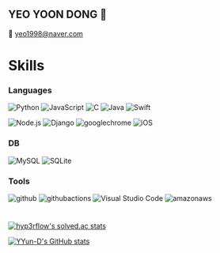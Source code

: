 ## YEO YOON DONG 👋

📧 yeo1998@naver.com
# Skills

### Languages
![Python](https://img.shields.io/badge/Python-3776AB.svg?&style=for-the-badge&logo=Python&logoColor=white)
![JavaScript](https://img.shields.io/badge/JavaScript-F7DF1E.svg?&style=for-the-badge&logo=JavaScript&logoColor=white)
![C](https://img.shields.io/badge/C-A8B9CC.svg?&style=for-the-badge&logo=C&logoColor=white)
![Java](https://img.shields.io/badge/Java-007396.svg?&style=for-the-badge&logo=Java&logoColor=white)
![Swift](https://img.shields.io/badge/Swift-F05138.svg?&style=for-the-badge&logo=Swift&logoColor=white)

![Node.js](https://img.shields.io/badge/Node.js-339933.svg?&style=for-the-badge&logo=Node.js&logoColor=white)
![Django](https://img.shields.io/badge/Django-092E20.svg?&style=for-the-badge&logo=Django&logoColor=white)
![googlechrome](https://img.shields.io/badge/chrome%20extension-4285F4.svg?&style=for-the-badge&logo=googlechrome&logoColor=white)
![iOS](https://img.shields.io/badge/iOS-000000.svg?&style=for-the-badge&logo=iOS&logoColor=white)

### DB
![MySQL](https://img.shields.io/badge/MySQL-4479A1.svg?&style=for-the-badge&logo=MySQL&logoColor=white)
![SQLite](https://img.shields.io/badge/SQLite-003B57.svg?&style=for-the-badge&logo=SQLite&logoColor=white)

### Tools
![github](https://img.shields.io/badge/github-181717.svg?&style=for-the-badge&logo=github&logoColor=white)
![githubactions](https://img.shields.io/badge/github%20actions-2088FF.svg?&style=for-the-badge&logo=githubactions&logoColor=white)
![Visual Studio Code](https://img.shields.io/badge/Visual%20Studio%20Code-007ACC.svg?&style=for-the-badge&logo=Visual%20Studio%20Code&logoColor=white)
![amazonaws](https://img.shields.io/badge/aws-232F3E.svg?&style=for-the-badge&logo=amazonaws&logoColor=white)

#
[![hyp3rflow's solved.ac stats](https://github-readme-solvedac.hyp3rflow.vercel.app/api/?handle=yund)](https://solved.ac/yund/)

[![YYun-D's GitHub stats](https://github-readme-stats.vercel.app/api?username=YYun-D&show_icons=true)](https://github.com/YYun-D)

<!--
**YYun-D/YYun-D** is a ✨ _special_ ✨ repository because its `README.md` (this file) appears on your GitHub profile.

Here are some ideas to get you started:

- 🔭 I’m currently working on ...
- 🌱 I’m currently learning ...
- 👯 I’m looking to collaborate on ...
- 🤔 I’m looking for help with ...
- 💬 Ask me about ...
- 📫 How to reach me: ...
- 😄 Pronouns: ...
- ⚡ Fun fact: ...
-->
